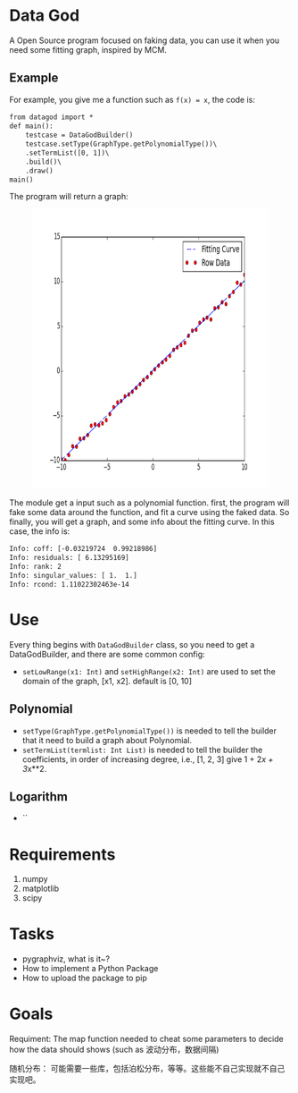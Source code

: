 # Data God

A Open Source program focused on faking data, you can use it when you need some fitting graph, inspired by MCM.

## Example

For example, you give me a function such as `f(x) = x`, the code is:

	from datagod import *
	def main():
		testcase = DataGodBuilder()
		testcase.setType(GraphType.getPolynomialType())\
		.setTermList([0, 1])\
		.build()\
		.draw()
	main()

The program will return a graph: 

<figure>
	<img src="./image/example.png" alt="Example" height="500">
</figure>

The module get a input such as a polynomial function. first, the program will fake some data around the function, and fit a curve using the faked data. So finally, you will get a graph, and some info about the fitting curve. In this case, the info is:

	Info: coff: [-0.03219724  0.99218986]
	Info: residuals: [ 6.13295169]
	Info: rank: 2
	Info: singular_values: [ 1.  1.]
	Info: rcond: 1.11022302463e-14

# Use

Every thing begins with `DataGodBuilder` class, so you need to get a DataGodBuilder, and there are some common config:

* `setLowRange(x1: Int)` and `setHighRange(x2: Int)` are used to set the domain of the graph, [x1, x2]. default is [0, 10]

## Polynomial

* `setType(GraphType.getPolynomialType())` is needed to tell the builder that it need to build a graph about Polynomial.
* `setTermList(termlist: Int List)` is needed to tell the builder the coefficients,  in order of increasing degree, i.e., [1, 2, 3] give 1 + 2*x + 3*x**2.

## Logarithm

* ``

# Requirements

1. numpy
2. matplotlib
3. scipy

# Tasks

* pygraphviz, what is it~?
* How to implement a Python Package
* How to upload the package to pip

# Goals

Requiment:
	The map function needed to cheat
	some parameters to decide how the data should shows
	(such as 波动分布，数据间隔)

随机分布：
	可能需要一些库，包括泊松分布，等等。这些能不自己实现就不自己实现吧。